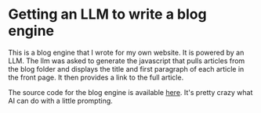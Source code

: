 # Getting an LLM to write a blog engine

This is a blog engine that I wrote for my own website. It is powered by an LLM.
The llm was asked to generate the javascript that pulls articles from the blog folder and displays the title and first paragraph of each article in the front page. It then provides a link to the full article. 

The source code for the blog engine is available [here](https://github.com/arjolab/arjolab.github.io/blob/main/tools/generate_blog_list.py). It's pretty crazy what AI can do with a little prompting.